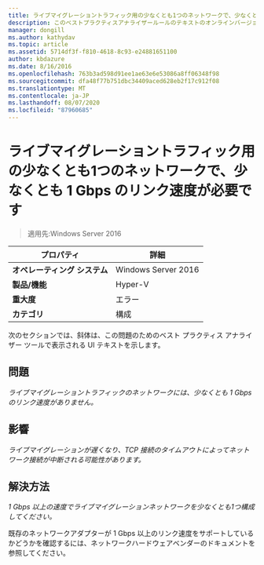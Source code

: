 ```yaml
---
title: ライブマイグレーショントラフィック用の少なくとも1つのネットワークで、少なくとも 1 Gbps のリンク速度が必要です
description: このベストプラクティスアナライザールールのテキストのオンラインバージョン。
manager: dongill
ms.author: kathydav
ms.topic: article
ms.assetid: 5714df3f-f810-4618-8c93-e24881651100
author: kbdazure
ms.date: 8/16/2016
ms.openlocfilehash: 763b3ad598d91ee1ae63e6e53086a8ff06348f98
ms.sourcegitcommit: dfa48f77b751dbc34409aced628eb2f17c912f08
ms.translationtype: MT
ms.contentlocale: ja-JP
ms.lasthandoff: 08/07/2020
ms.locfileid: "87960685"
---
```

# <a name="at-least-one-network-for-live-migration-traffic-should-have-a-link-speed-of-at-least-1-gbps"></a>ライブマイグレーショントラフィック用の少なくとも1つのネットワークで、少なくとも 1 Gbps のリンク速度が必要です

>適用先:Windows Server 2016



|プロパティ|詳細|
|-|-|
|**オペレーティング システム**|Windows Server 2016|
|**製品/機能**|Hyper-V|
|**重大度**|エラー|
|**カテゴリ**|構成|

次のセクションでは、斜体は、この問題のためのベスト プラクティス アナライザー ツールで表示される UI テキストを示します。

## <a name="issue"></a>問題
*ライブマイグレーショントラフィックのネットワークには、少なくとも 1 Gbps のリンク速度がありません。*

## <a name="impact"></a>影響
*ライブマイグレーションが遅くなり、TCP 接続のタイムアウトによってネットワーク接続が中断される可能性があります。*

## <a name="resolution"></a>解決方法
*1 Gbps 以上の速度でライブマイグレーションネットワークを少なくとも1つ構成してください。*

既存のネットワークアダプターが 1 Gbps 以上のリンク速度をサポートしているかどうかを確認するには、ネットワークハードウェアベンダーのドキュメントを参照してください。




